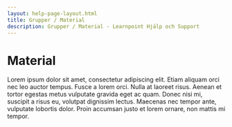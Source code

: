 ```yaml
---
layout: help-page-layout.html
title: Grupper / Material
description: Grupper / Material - Learnpoint Hjälp och Support
---
```


# Material

Lorem ipsum dolor sit amet, consectetur adipiscing elit. Etiam aliquam orci nec leo auctor tempus. Fusce a lorem orci. Nulla at laoreet risus. Aenean et tortor egestas metus vulputate gravida eget ac quam. Donec nisi mi, suscipit a risus eu, volutpat dignissim lectus. Maecenas nec tempor ante, vulputate lobortis dolor. Proin accumsan justo et lorem ornare, non mattis mi tempor.